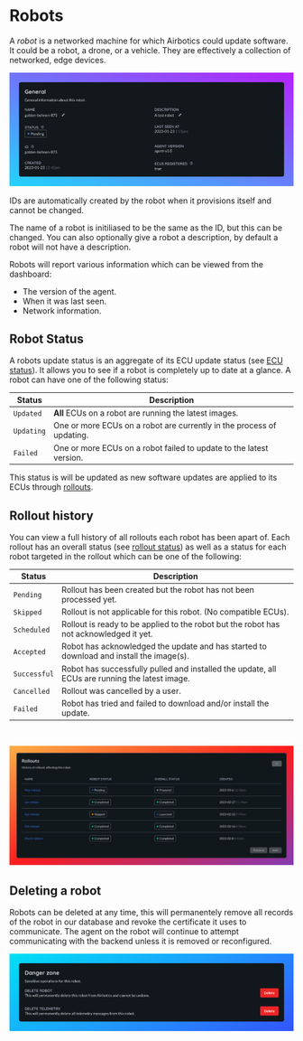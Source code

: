 # Robots

A _robot_ is a networked machine for which Airbotics could update software. It could be a robot, a drone, or a vehicle. They are effectively a collection of networked, edge devices.

![Robot details.](../../imgs/robot-detail.png)

IDs are automatically created by the robot when it provisions itself and cannot be changed.

The name of a robot is initiliased to be the same as the ID, but this can be changed. You can also optionally give a robot a description, by default a robot will not have a description.

Robots will report various information which can be viewed from the dashboard:
- The version of the agent.
- When it was last seen.
- Network information.


## Robot Status

A robots update status is an aggregate of its ECU update status (see [ECU status](./ecus.md)). It allows you to see if a robot is completely up to date at a glance.
A robot can have one of the following status:

| Status      | Description                                                                |
| ------------| ---------------------------------------------------------------------------|
| `Updated`   | **All** ECUs on a robot are running the latest images.                     |
| `Updating`  | One or more ECUs on a robot are currently in the process of updating.      |
| `Failed`    | One or more ECUs on a robot failed to update to the latest version.        |

This status is will be updated as new software updates are applied to its ECUs through [rollouts](../rollouts.md).

## Rollout history

You can view a full history of all rollouts each robot has been apart of. Each rollout has an overall status 
(see [rollout status](../rollouts.md)) as well as a status for each robot targeted in the rollout which can be one of the following:

| Status        | Description                                                                                    |
| --------------| -----------------------------------------------------------------------------------------------|
| `Pending`     | Rollout has been created but the robot has not been processed yet.                             |
| `Skipped`     | Rollout is not applicable for this robot. (No compatible ECUs).                                |
| `Scheduled`   | Rollout is ready to be applied to the robot but the robot has not acknowledged it yet.         |
| `Accepted`    | Robot has acknowledged the update and has started to download and install the image(s).        |
| `Successful`  | Robot has successfully pulled and installed the update, all ECUs are running the latest image. |
| `Cancelled`   | Rollout was cancelled by a user.                                                               |
| `Failed`      | Robot has tried and failed to download and/or install the update.                              |

<br>

![History of rollouts affecting this robot.](../../imgs/robot-rollouts.png)


## Deleting a robot

Robots can be deleted at any time, this will permanentely remove all records of the robot in our database and revoke the certificate it uses to communicate. The agent on the robot will continue to attempt communicating with the backend unless it is removed or reconfigured.

![Deleting a robot.](../../imgs/delete-robot.png)